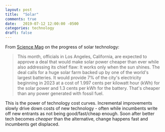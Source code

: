 ```yaml
---
layout: post
title:  "Solar"
comments: true
date:   2019-07-12 12:00:00 -0500
categories: technology
draft: false
---
```


From [Science Mag](https://www.sciencemag.org/news/2019/07/giant-batteries-and-cheap-solar-power-are-shoving-fossil-fuels-grid) on the progress of solar technology:

> This month, officials in Los Angeles, California, are expected to approve a deal that would make solar power cheaper than ever while also addressing its chief flaw: It works only when the sun shines. The deal calls for a huge solar farm backed up by one of the world's largest batteries. It would provide 7% of the city's electricity beginning in 2023 at a cost of 1.997 cents per kilowatt hour (kWh) for the solar power and 1.3 cents per kWh for the battery. That's cheaper than any power generated with fossil fuel.

This is the power of technology cost curves. Incremental improvements slowly drive down costs of new technology - often while incumbents write off new entrants as not being good/fast/cheap enough. Soon after better tech becomes _cheaper_ than the alternative, change happens fast and incumbents get displaced.